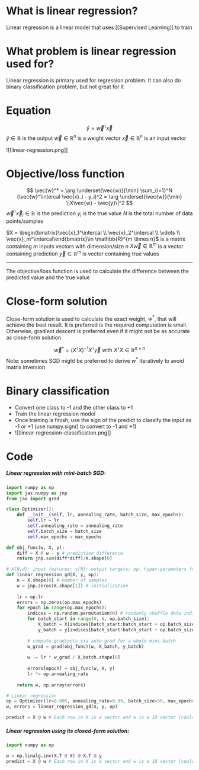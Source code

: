 # What is linear regression?
Linear regression is a linear model that uses [[Supervised Learning]] to train

# What problem is linear regression used for?
Linear regression is primary used for regression problem. It can also do binary classification problem, but not great for it

# Equation
$$
\hat{y} = \vec{w}^\intercal \vec{x}
$$
$\hat{y} \in \mathbb{R}$ is the output
$\vec{w} \in \mathbb{R}^n$ is a weight vector
$\vec{x} \in \mathbb{R}^n$ is an input vector

![[linear-regression.png]]

# Objective/loss function
$$
\vec{w}^* = \arg \underset{\vec{w}}{\min} \sum_{i=1}^N (\vec{w}^\intercal \vec{x}_i - y_i)^2 = \arg \underset{\vec{w}}{\min} \|X\vec{w} - \vec{y}\|^2
$$
$\vec{w}^\intercal \vec{x}_i \in \mathbb{R}$ is the prediction
$y_i$ is the true value
$N$ is the total number of data points/samples

$X = \begin{bmatrix}\vec{x}_1^\intercal \\ \vec{x}_2^\intercal \\ \vdots \\ \vec{x}_m^\intercal\end{bmatrix}\in \mathbb{R}^{m \times n}$ is a matrix containing $m$ inputs vectors with dimension/size $n$
$X \vec{w} \in \mathbb{R}^m$ is a vector containing prediction
$\vec{y} \in \mathbb{R}^m$ is vector containing true values
___
The objective/loss function is used to calculate the difference between the predicted value and the true value

# Close-form solution
Close-form solution is used to calculate the exact weight, $w^*$, that will achieve the best result. It is preferred is the required computation is small. Otherwise, gradient descent is preferred even if it might not be as accurate as close-form solution

$$
\vec{w}^* = (X^\intercal X)^{-1} X^\intercal \vec{y} \text{ with } X^\intercal X \in \mathbb{R}^{n \times n}
$$
Note: sometimes SGD might be preferred to derive $w^*$ iteratively to avoid matrix inversion

# Binary classification
- Convert one class to -1 and the other class to +1
- Train the linear regression model
- Once training is finish, use the sign of the predict to classify the input as -1 or +1 (use numpy.sign() to convert to -1 and +1)
- ![[linear-regression-classification.png]]

# Code
##### Linear regression with mini-batch SGD:
```python
import numpy as np
import jax.numpy as jnp
from jax import grad

class Optimizer():
	def __init__(self, lr, annealing_rate, batch_size, max_epochs):
		self.lr = lr
		self.annealing_rate = annealing_rate
		self.batch_size = batch_size
		self.max_epochs = max_epochs

def obj_func(w, X, y):
	diff = X @ w - y # prediction difference
	return jnp.sum(diff*diff)/X.shape[0]

# X[N,d]: input features; y[N]: output targets; op: hyper-parameters for optimzer
def linear_regression_gd(X, y, op):
	n = X.shape[0] # number of samples
	w = jnp.zeros(X.shape[1]) # initialization
	
	lr = op.lr
	errors = np.zeros(op.max_epochs)
	for epoch in range(op.max_epochs):
		indices = np.random.permutation(n) # randomly shuffle data indices
		for batch_start in range(0, n, op.batch_size):
			X_batch = X[indices[batch_start:batch_start + op.batch_size]]
			y_batch = y[indices[batch_start:batch_start + op.batch_size]]
	
		# compute gradients via auto-grad for a whole mini-batch
		w_grad = grad(obj_func)(w, X_batch, y_batch)
		
		w -= lr * w_grad / X_batch.shape[0]
		
		errors[epoch] = obj_func(w, X, y)
		lr *= op.annealing_rate
	
	return w, np.array(errors)

# Linear regression
op = Optimizer(lr=0.005, annealing_rate=0.99, batch_size=30, max_epochs=500)
w, errors = linear_regression_gd(X, y, op)

predict = X @ w # Each row in X is a vector and w is a 1D vector (could be row or column vector)
```

##### Linear regression using its closed-form solution:
```python
import numpy as np

w = np.linalg.inv(X.T @ X) @ X.T @ y
predict = X @ w # Each row in X is a vector and w is a 1D vector (could be row or column vector)
```